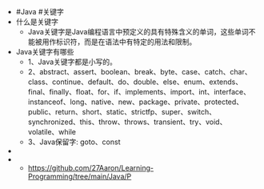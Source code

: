 - #Java #关键字
- 什么是关键字
	- Java关键字是Java编程语言中预定义的具有特殊含义的单词，这些单词不能被用作标识符，而是在语法中有特定的用法和限制。
- Java关键字有哪些
	- 1、Java关键字都是小写的。
	- 2、abstract、assert、boolean、break、byte、case、catch、char、class、continue、default、do、double、else、enum、extends、final、finally、float、for、if、implements、import、int、interface、instanceof、long、native、new、package、private、protected、public、return、short、static、strictfp、super、switch、synchronized、this、throw、throws、transient、try、void、volatile、while
	- 3、Java保留字: goto、const
-
- - https://github.com/27Aaron/Learning-Programming/tree/main/Java/P